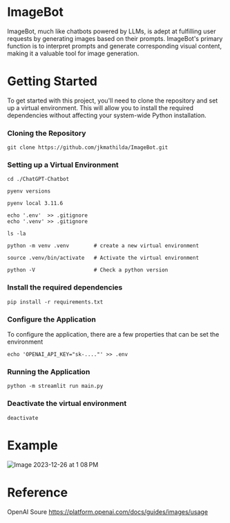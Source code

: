 # ImageBot

ImageBot, much like chatbots powered by LLMs, is adept at fulfilling user requests by generating images based on their prompts. 
ImageBot's primary function is to interpret prompts and generate corresponding visual content, making it a valuable tool for image generation.


# Getting Started

To get started with this project, you'll need to clone the repository and set up a virtual environment. This will allow you to install the required dependencies without affecting your system-wide Python installation.

### Cloning the Repository

    git clone https://github.com/jkmathilda/ImageBot.git

### Setting up a Virtual Environment

    cd ./ChatGPT-Chatbot

    pyenv versions

    pyenv local 3.11.6

    echo '.env'  >> .gitignore
    echo '.venv' >> .gitignore

    ls -la

    python -m venv .venv        # create a new virtual environment

    source .venv/bin/activate   # Activate the virtual environment

    python -V                   # Check a python version

### Install the required dependencies

    pip install -r requirements.txt

### Configure the Application

To configure the application, there are a few properties that can be set the environment

    echo 'OPENAI_API_KEY="sk-...."' >> .env

### Running the Application

    python -m streamlit run main.py

### Deactivate the virtual environment

    deactivate

# Example

![Image 2023-12-26 at 1 08 PM](https://github.com/jkmathilda/ImageBot/assets/142202145/6bdb0578-2af3-4b41-9827-dc537a2a3fa9)

# Reference

OpenAI Soure
https://platform.openai.com/docs/guides/images/usage
